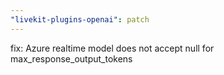 ```yaml
---
"livekit-plugins-openai": patch
---
```


fix: Azure realtime model does not accept null for max_response_output_tokens
